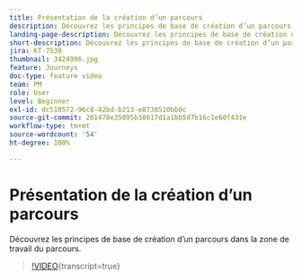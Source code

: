 ```yaml
---
title: Présentation de la création d’un parcours
description: Découvrez les principes de base de création d’un parcours dans la zone de travail du parcours.
landing-page-description: Découvrez les principes de base de création d’un parcours dans la zone de travail du parcours.
short-description: Découvrez les principes de base de création d’un parcours dans la zone de travail du parcours.
jira: KT-7530
thumbnail: 3424996.jpg
feature: Journeys
doc-type: feature video
team: PM
role: User
level: Beginner
exl-id: dc510572-96c8-42bd-b213-e8738510bb0c
source-git-commit: 201470e35095b38617d1a1bb5d7b16c1e60f431e
workflow-type: tm+mt
source-wordcount: '54'
ht-degree: 100%

---
```


# Présentation de la création d’un parcours

Découvrez les principes de base de création d’un parcours dans la zone de travail du parcours.

>[!VIDEO](https://video.tv.adobe.com/v/3430351?quality=12&learn=on&captions=fre_fr){transcript=true}
